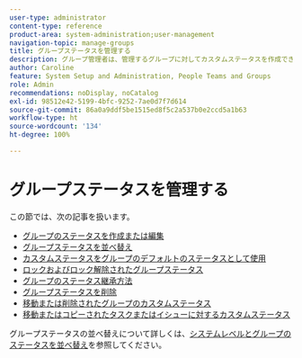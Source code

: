 ```yaml
---
user-type: administrator
content-type: reference
product-area: system-administration;user-management
navigation-topic: manage-groups
title: グループステータスを管理する
description: グループ管理者は、管理するグループに対してカスタムステータスを作成できます。これにより、会社全体の多くのカスタムステータスを不要にし、グループの階層でより自律性を高めることができます。Workfront 管理者がステータスのロックを解除した場合、管理対象のグループのシステムレベルのステータスを編集できます。
author: Caroline
feature: System Setup and Administration, People Teams and Groups
role: Admin
recommendations: noDisplay, noCatalog
exl-id: 98512e42-5199-4bfc-9252-7ae0d7f7d614
source-git-commit: 86a0a9ddf5be1515ed8f5c2a537b0e2ccd5a1b63
workflow-type: ht
source-wordcount: '134'
ht-degree: 100%

---
```


# グループステータスを管理する

この節では、次の記事を扱います。

* [グループのステータスを作成または編集](../../../administration-and-setup/manage-groups/manage-group-statuses/create-or-edit-a-group-status.md)
* [グループステータスを並べ替え](../../../administration-and-setup/manage-groups/manage-group-statuses/reorder-group-statuses-from-groups-area.md)
* [カスタムステータスをグループのデフォルトのステータスとして使用](../../../administration-and-setup/manage-groups/manage-group-statuses/use-custom-statuses-as-default-statuses-group.md)
* [ロックおよびロック解除されたグループステータス](../../../administration-and-setup/manage-groups/manage-group-statuses/lock-or-unlock-a-custom-group-status.md)
* [グループのステータス継承方法](../../../administration-and-setup/manage-groups/manage-group-statuses/how-groups-inherit-statuses.md)
* [グループステータスを削除](../../../administration-and-setup/manage-groups/manage-group-statuses/delete-a-group-status.md)
* [移動または削除されたグループのカスタムステータス](../../../administration-and-setup/manage-groups/manage-group-statuses/custom-statuses-in-group-moved-or-deleted.md)
* [移動またはコピーされたタスクまたはイシューに対するカスタムステータス](../../../administration-and-setup/manage-groups/manage-group-statuses/custom-statuses-on-a-task-or-issue-that-is-moved-or-copied.md)

グループステータスの並べ替えについて詳しくは、[システムレベルとグループのステータスを並べ替え](../../../administration-and-setup/customize-workfront/creating-custom-status-and-priority-labels/reorder-system-statuses.md)を参照してください。
